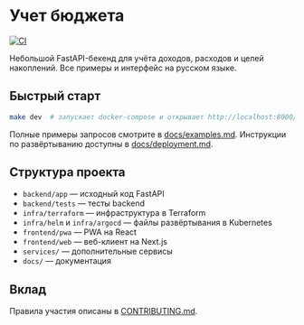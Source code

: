 # Учет бюджета

[![CI](https://github.com/DaneliyaPavel/budget-machine/actions/workflows/ci.yml/badge.svg)](https://github.com/DaneliyaPavel/budget-machine/actions/workflows/ci.yml)

Небольшой FastAPI-бекенд для учёта доходов, расходов и целей накоплений. Все примеры и интерфейс на русском языке.

## Быстрый старт

```bash
make dev  # запускает docker-compose и открывает http://localhost:8000/docs
```

Полные примеры запросов смотрите в [docs/examples.md](docs/examples.md). Инструкции по развёртыванию доступны в [docs/deployment.md](docs/deployment.md).

## Структура проекта

- `backend/app` — исходный код FastAPI
- `backend/tests` — тесты backend
- `infra/terraform` — инфраструктура в Terraform
- `infra/helm` и `infra/argocd` — файлы развёртывания в Kubernetes
- `frontend/pwa` — PWA на React
- `frontend/web` — веб-клиент на Next.js
- `services/` — дополнительные сервисы
- `docs/` — документация

## Вклад

Правила участия описаны в [CONTRIBUTING.md](CONTRIBUTING.md).

